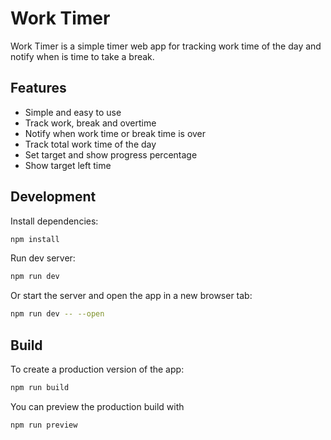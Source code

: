 # Work Timer

Work Timer is a simple timer web app for tracking work time of the day and notify when is time to take a break.

## Features

- Simple and easy to use
- Track work, break and overtime
- Notify when work time or break time is over
- Track total work time of the day
- Set target and show progress percentage
- Show target left time

## Development

Install dependencies:

```bash
npm install
```

Run dev server:

```bash
npm run dev
```

Or start the server and open the app in a new browser tab:

```bash
npm run dev -- --open
```

## Build

To create a production version of the app:

```bash
npm run build
```

You can preview the production build with

```bash
npm run preview
```
